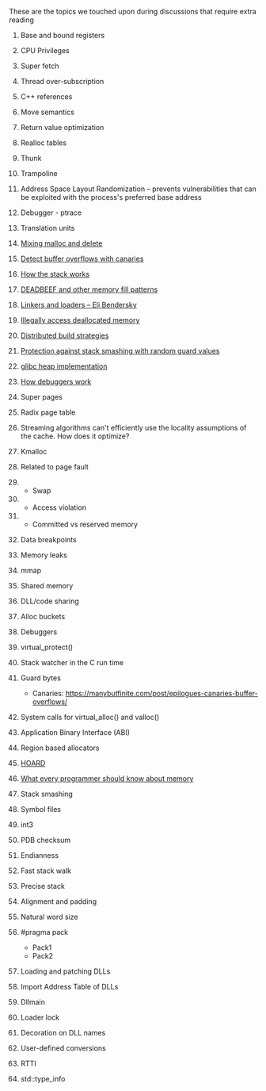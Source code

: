 These are the topics we touched upon during discussions that require extra reading

1. Base and bound registers

1. CPU Privileges

1. Super fetch

1. Thread over-subscription

1. C++ references

1. Move semantics

1. Return value optimization

1. Realloc tables

1. Thunk

1. Trampoline

1. Address Space Layout Randomization – prevents vulnerabilities that can be exploited with the process's preferred base address

1. Debugger - ptrace

1. Translation units

1. [Mixing malloc and delete](https://isocpp.org/wiki/faq/freestore-mgmt#mixing-malloc-and-delete)

1. [Detect buffer overflows with canaries](https://manybutfinite.com/post/epilogues-canaries-buffer-overflows/)

1. [How the stack works](https://manybutfinite.com/post/journey-to-the-stack/)

1. [DEADBEEF and other memory fill patterns](https://stackoverflow.com/questions/127386/what-are-the-debug-memory-fill-patterns-in-visual-studio-c-and-windows)

1. [Linkers and loaders – Eli Bendersky](https://eli.thegreenplace.net/tag/linkers-and-loaders)

1. [Illegally access deallocated memory](https://stackoverflow.com/questions/6441218/can-a-local-variables-memory-be-accessed-outside-its-scope?noredirect=1&lq=1)

1. [Distributed build strategies](https://moderncppdevops.com/2024/06/24/distributing-builds/ )

1. [Protection against stack smashing with random guard values](https://www.redhat.com/en/blog/security-technologies-stack-smashing-protection-stackguard#:~:text=Limitations%20of%20StackGuard%3A&text=This%20would%20allow%20an%20attacker,prevent%20heap%2Dbased%20buffer%20overflows.)

1. [glibc heap implementation](https://azeria-labs.com/heap-exploitation-part-1-understanding-the-glibc-heap-implementation/)

1. [How debuggers work](http://www.alexonlinux.com/how-debugger-works)

1. Super pages

1. Radix page table

1. Streaming algorithms can't efficiently use the locality assumptions of the cache. How does it optimize?

1. Kmalloc

1. Related to page fault

1. - Swap
1. - Access violation
1. - Committed vs reserved memory

1. Data breakpoints

1. Memory leaks

1. mmap

1. Shared memory

1. DLL/code sharing

1. Alloc buckets

1. Debuggers

1. virtual_protect()

1. Stack watcher in the C run time

1. Guard bytes
	- Canaries: https://manybutfinite.com/post/epilogues-canaries-buffer-overflows/

1. System calls for virtual_alloc() and valloc()

1. Application Binary Interface (ABI)

1. Region based allocators 

1. [HOARD](https://dl.acm.org/doi/pdf/10.1145/378995.379232)

1. [What every programmer should know about memory](https://people.freebsd.org/~lstewart/articles/cpumemory.pdf)

1. Stack smashing

1. Symbol files

1. int3

1. PDB checksum

1. Endianness

1. Fast stack walk

1. Precise stack

1. Alignment and padding

1. Natural word size

1. #pragma pack
	- Pack1
	- Pack2

1. Loading and patching DLLs

1. Import Address Table of DLLs

1. Dllmain

1. Loader lock

1. Decoration on DLL names

1. User-defined conversions 

1. RTTI 

1. std::type_info

